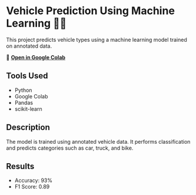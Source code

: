 # Vehicle Prediction Using Machine Learning 🚗🧠

This project predicts vehicle types using a machine learning model trained on annotated data.

🔗 **[Open in Google Colab](https://colab.research.google.com/drive/your-notebook-id)**

## Tools Used
- Python
- Google Colab
- Pandas
- scikit-learn

## Description
The model is trained using annotated vehicle data. It performs classification and predicts categories such as car, truck, and bike.

## Results
- Accuracy: 93%
- F1 Score: 0.89
